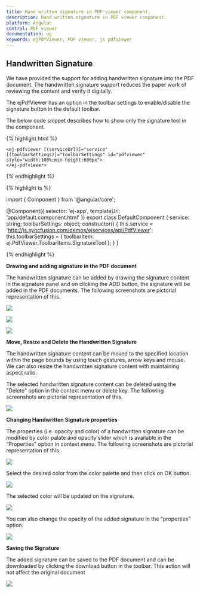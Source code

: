 ```yaml
---
title: Hand written signature in PDF viewer component.
description: Hand written signature in PDF viewer component.
platform: Angular
control: PDF viewer
documentation: ug
keywords: ejPdfViewer, PDF viewer, js pdfviewer
---
```


## Handwritten Signature

We have provided the support for adding handwritten signature into the PDF document. The handwritten signature support reduces the paper work of reviewing the content and verify it digitally. 

The ejPdfViewer has an option in the toolbar settings to enable/disable the signature button in the default toolbar. 

The below code snippet describes how to show only the signature tool in the component.

{% highlight html %}

    <ej-pdfviewer [(serviceUrl)]="service" [(toolbarSettings)]="toolbarSettings" id="pdfviewer" style="width:100%;min-height:600px">
    </ej-pdfviewer>

{% endhighlight %}

{% highlight ts %}

import { Component } from '@angular/core';

@Component({
    selector: 'ej-app',
    templateUrl: 'app/default.component.html'
})
export class DefaultComponent {
    service: string;
    toolbarSettings: object;
    constructor() {
        this.service = 'http://js.syncfusion.com/demos/ejservices/api/PdfViewer';
        this.toolbarSettings = { toolbarItem: ej.PdfViewer.ToolbarItems.SignatureTool };
    }
}
    
{% endhighlight %}

**Drawing and adding signature in the PDF document**

The handwritten signature can be added by drawing the signature content in the signature panel and on clicking the ADD button, the signature will be added in the PDF documents. The following screenshots are pictorial representation of this.

![](Signature_images/Signature_img1.png)

![](Signature_images/Signature_img2.png)

![](Signature_images/Signature_img3.png)

**Move, Resize and Delete the Handwritten Signature**

The handwritten signature content can be moved to the specified location within the page bounds by using touch gestures, arrow keys and mouse. We can also resize the handwritten signature content with maintaining aspect ratio. 

The selected handwritten signature content can be deleted using the "Delete" option in the context menu or delete key. The following screenshots are pictorial representation of this.

![](Signature_images/Signature_img4.png)            

**Changing Handwritten Signature properties**

The properties (i.e. opacity and color) of a handwritten signature can be modified by color palate and opacity slider which is available in the “Properties" option in context menu. The following screenshots are pictorial representation of this. 

![](Signature_images/Signature_img5.png)      

Select the desired color from the color palette and then click on OK button.

![](Signature_images/Signature_img6.png)  

The selected color will be updated on the signature.

![](Signature_images/Signature_img7.png)  

You can also change the opacity of the added signature in the "properties" option.

![](Signature_images/Signature_img8.png)  

**Saving the Signature**

The added signature can be saved to the PDF document and can be downloaded by clicking the download button in the toolbar. This action will not affect the original document

![](Signature_images/Signature_img9.png) 

